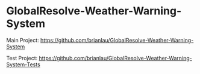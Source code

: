 GlobalResolve-Weather-Warning-System
====================================

Main Project:
	https://github.com/brianlau/GlobalResolve-Weather-Warning-System

Test Project:
	https://github.com/brianlau/GlobalResolve-Weather-Warning-System-Tests